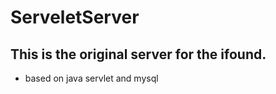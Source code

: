 ServeletServer
======
## This is the original server for the ifound.
- based on java servlet and mysql


